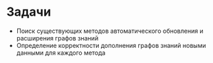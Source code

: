 # Задачи
* Поиск существующих методов автоматического обновления и расширения графов знаний
* Определение корректности дополнения графов знаний новыми данными для каждого метода
